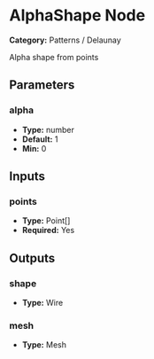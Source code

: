 
# AlphaShape Node

**Category:** Patterns / Delaunay

Alpha shape from points

## Parameters


### alpha
- **Type:** number
- **Default:** 1
- **Min:** 0




## Inputs


### points
- **Type:** Point[]
- **Required:** Yes



## Outputs


### shape
- **Type:** Wire



### mesh
- **Type:** Mesh




